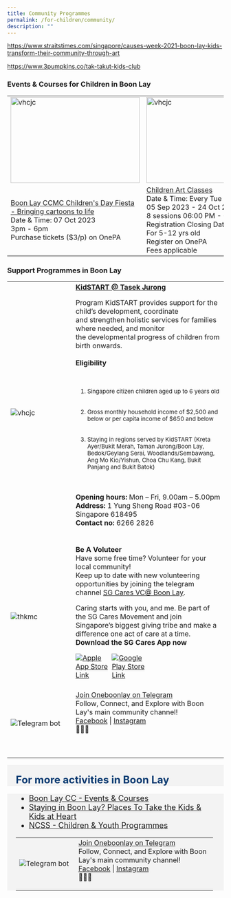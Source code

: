 ```yaml
---
title: Community Programmes
permalink: /for-children/community/
description: ""
---
```

https://www.straitstimes.com/singapore/causes-week-2021-boon-lay-kids-transform-their-community-through-art

https://www.3pumpkins.co/tak-takut-kids-club

### Events &amp; Courses for Children in Boon Lay
<table>
	<tbody><tr>
		<td><img style="height:200px;width:300px" alt="vhcjc" src="https://img.freepik.com/free-vector/happy-children-jumping-summer-meadow_74855-5852.jpg?w=2000"></td>
		<td><img style="height:200px;width:300px" alt="vhcjc" src="https://goodparentingbrighterchildren.com/wp-content/uploads/2019/03/Children-drawing-PB-1024x710.jpg"></td>
		<td><img style="height:200px;width:300px" alt="vhcjc" src="https://portal.codewithus.com/images/blogs/1606938842.jpg"></td>
	</tr>
	<tr>
		<td><a href="https://www.healthhub.sg/programmes/197/healthyliving">Boon Lay CCMC Children's Day Fiesta - Bringing cartoons to life</a><br>Date &amp; Time: 07 Oct 2023 <br>3pm - 6pm<br>Purchase tickets ($3/p) on OnePA<br></td>
<td><a href="https://members.myactivesg.com/programmes/view/program/51399/venue/1043">Children Art Classes</a><br>Date &amp; Time: Every Tue<br>
05 Sep 2023 - 24 Oct 2023<br>
8 sessions 06:00 PM - 07:30 PM<br>
Registration Closing Date: 05 Sep 2023<br>For 5-12 yrs old<br>Register on OnePA<br>Fees applicable<br></td>
		<td><a href="https://www.onepa.gov.sg/courses/coding-and-robotics-c027024999">Coding and Robotics</a><br>Date &amp; Time: Every Fri<br>
04 Aug 2023 - 25 Aug 2023<br>
4 sessions 07:00 PM - 08:30 PM<br>
Registration Closing Date: 04 Aug 2023<br>Register on OnePA<br>Fees applicable<br>	</td></tr>
<tr>
	</tr>			
</tbody></table><p></p>

<h3>Support Programmes in Boon Lay</h3>

<table style="width:100%">
  <tbody><tr>
		
</tr><tr>
    <td style="width:30%">
      <img src="https://tasekjurong.org/wp-content/uploads/2021/09/KidStart-Programme-Illustrations_Family-768x349.png" alt="vhcjc">
    </td>	
    <td style="width:70%">
			<b>	<a href="https://tasekjurong.org/tasekkidstart/" target="_blank">KidSTART @ Tasek Jurong</a> </b>
   <br>
			
Program KidSTART provides support for the child’s development, coordinate and&nbsp;strengthen holistic services for families where needed, and monitor the&nbsp;developmental progress of children from birth onwards.<br><br>
<b>Eligibility</b>
<small><ol>  
&nbsp;&nbsp;<li> Singapore citizen children aged up to 6 years old</li>  
&nbsp;&nbsp;<li>Gross monthly household income of $2,500 and below or per capita income of $650 and below</li>  
&nbsp;&nbsp;<li>Staying in regions served by KidSTART (Kreta Ayer/Bukit Merah, Taman Jurong/Boon Lay, Bedok/Geylang Serai, Woodlands/Sembawang, Ang Mo Kio/Yishun, Choa Chu Kang, Bukit Panjang and Bukit Batok)</li>  
			</ol></small>


<br>
			<b> Opening hours:</b> Mon – Fri, 9.00am – 5.00pm<br>
			<b> Address:</b> 1 Yung Sheng Road #03-06 Singapore 618495<br>
			<b> Contact no: </b> 6266 2826 <br>
	<br><p></p></td>
</tr>
		
<tr>
    <td style="width:30%">
      <img src="https://www.youthcorps.gov.sg/-/media/project/ycs/volunteer/c79c6e9f21311249d318267eebde502b/youth-smliing-with-senior-19-for-80-yolden-physio-720-405-d-(1).jpeg?sc_lang=en&amp;h=405&amp;w=720&amp;la=en&amp;hash=E398DAD82DE2C8977027E4E6C2FEA808" alt="thkmc">
    </td>	
    <td style="width:70%">
      			<b>	Be A Voluteer</b>
   <br>
Have some free time? Volunteer for your local community! <br> Keep up to date with new volunteering opportunities by joining the telegram channel  <a href="https://t.me/vcboonlay" target="_blank">SG Cares VC@ Boon Lay</a>. <p>
			Caring starts with you, and me. Be part of the SG Cares Movement and join Singapore’s biggest giving tribe and make a difference one act of care at a time. <br><b> Download the SG Cares App now</b>
    <br>
</p><div style="width:50%;display:flex;flex-wrap:wrap;">
         <div style="flex:50%"><a href="https://apps.apple.com/sg/app/sg-cares/id1315897116" target="_blanket"><img alt="Apple App Store Link" src="https://d33wubrfki0l68.cloudfront.net/769d2c164a70c4400654f300f4f36f94ce152f0c/c170e/images/community/appstoreicon/apple-store.png"></a>
          </div>
          <div style="flex:50%;"><a href="https://play.google.com/store/apps/details?id=org.nvpc.sgcares&amp;hl=en_SG&amp;gl=US" target="_blanket"><img alt="Google Play Store Link" src="https://d33wubrfki0l68.cloudfront.net/d4fb6ada6a348985c0e527742be609958e91db35/f4002/images/community/appstoreicon/google-play.png"></a>
          </div>
      </div>  
    <br></td>
  </tr>
	<tr>
		<td style="width:30%">
      <img src="https://scontent-xsp1-2.xx.fbcdn.net/v/t1.6435-9/155047777_10159039075818560_1813083149321125721_n.jpg?_nc_cat=104&amp;ccb=1-7&amp;_nc_sid=8bfeb9&amp;_nc_ohc=T62IpYX-QUMAX_YFLOT&amp;_nc_ht=scontent-xsp1-2.xx&amp;oh=00_AfDl9mruhy1myzCQ1Jr1bVZR37B6N0i5qV0ZgASQmH4Bog&amp;oe=64CA0FD0" alt="Telegram bot">
    </td>	
    <td style="width:70%">
      	<a href="https://t.me/oneboonlay" target="_blank">Join  Oneboonlay on Telegram</a>
   <br>
	Follow, Connect, and Explore with Boon Lay's main community channel!<br> 
	<a href="https://www.facebook.com/OneBoonLay/" target="_blank">Facebook</a> | 	<a href="https://www.instagram.com/oneboonlay/?hl=en" target="_blank">Instagram</a><br>🌟🏢📲<p></p>
    <br><p></p></td>
  </tr></tbody></table><p></p>
	
<div style="font-size:24px; font-weight: 700; color: #063970; background-color: #f3f3f3; padding: 20px 0px 0px 20px;" class="row"> For more activities in Boon Lay</div>
<div style="font-size:18px ;background-color: #f3f3f3; padding: 0px 25px 0px 20px;" class="row">
	<ul>
		<li><a href="https://www.onepa.gov.sg/cc/boon-lay-cc">Boon Lay CC - Events &amp; Courses</a></li>
		<li><a href="https://www.fortunecredit.com.sg/boon-lay/places-to-take-the-kids/">Staying in Boon Lay? Places To Take the Kids &amp; Kids at Heart</a></li>
		<li><a href="https://www.ncss.gov.sg/social-services/children-and-youths">NCSS - Children &amp; Youth Programmes</a></li>
	</ul>
		<table style="width:100%">
  <tbody><tr>
		</tr><tr>
		<td style="width:30%">
      <img src="https://scontent-xsp1-2.xx.fbcdn.net/v/t1.6435-9/155047777_10159039075818560_1813083149321125721_n.jpg?_nc_cat=104&amp;ccb=1-7&amp;_nc_sid=8bfeb9&amp;_nc_ohc=T62IpYX-QUMAX_YFLOT&amp;_nc_ht=scontent-xsp1-2.xx&amp;oh=00_AfDl9mruhy1myzCQ1Jr1bVZR37B6N0i5qV0ZgASQmH4Bog&amp;oe=64CA0FD0" alt="Telegram bot">
    </td>	
    <td style="width:70%">
      	<a href="https://t.me/oneboonlay" target="_blank">Join  Oneboonlay on Telegram</a>
   <br>
	Follow, Connect, and Explore with Boon Lay's main community channel!<br> 
	<a href="https://www.facebook.com/OneBoonLay/" target="_blank">Facebook</a> | 	<a href="https://www.instagram.com/oneboonlay/?hl=en" target="_blank">Instagram</a><br>🌟🏢📲
    <br><p></p></td>
  </tr></tbody></table>
</div>